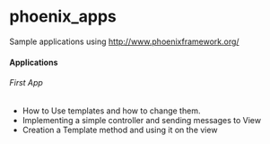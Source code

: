 phoenix_apps
============

Sample applications using http://www.phoenixframework.org/

#### Applications

###### First App

- How to Use templates and how to change them. 
- Implementing a simple controller and sending messages to View
- Creation a Template method and using it on the view
